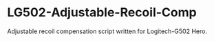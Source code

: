 # LG502-Adjustable-Recoil-Comp
Adjustable recoil compensation script written for Logitech-G502 Hero.
